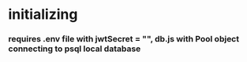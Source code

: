 # initializing

### requires .env file with jwtSecret = "", db.js with Pool object connecting to psql local database
